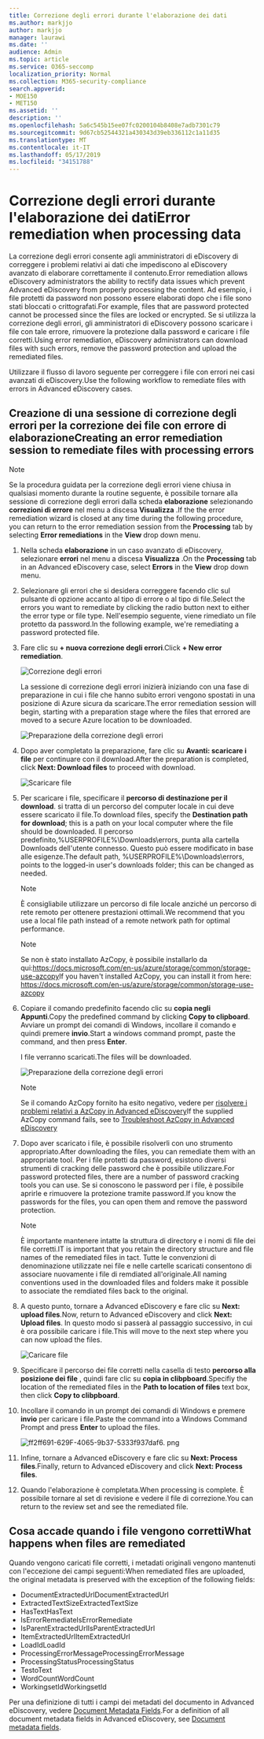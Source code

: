 ```yaml
---
title: Correzione degli errori durante l'elaborazione dei dati
ms.author: markjjo
author: markjjo
manager: laurawi
ms.date: ''
audience: Admin
ms.topic: article
ms.service: O365-seccomp
localization_priority: Normal
ms.collection: M365-security-compliance
search.appverid:
- MOE150
- MET150
ms.assetid: ''
description: ''
ms.openlocfilehash: 5a6c545b15ee07fc0200104b8408e7adb7301c79
ms.sourcegitcommit: 9d67cb52544321a430343d39eb336112c1a11d35
ms.translationtype: MT
ms.contentlocale: it-IT
ms.lasthandoff: 05/17/2019
ms.locfileid: "34151788"
---
```

# <a name="error-remediation-when-processing-data"></a><span data-ttu-id="ea611-102">Correzione degli errori durante l'elaborazione dei dati</span><span class="sxs-lookup"><span data-stu-id="ea611-102">Error remediation when processing data</span></span>

<span data-ttu-id="ea611-103">La correzione degli errori consente agli amministratori di eDiscovery di correggere i problemi relativi ai dati che impediscono al eDiscovery avanzato di elaborare correttamente il contenuto.</span><span class="sxs-lookup"><span data-stu-id="ea611-103">Error remediation allows eDiscovery administrators the ability to rectify data issues which prevent Advanced eDiscovery from properly processing the content.</span></span> <span data-ttu-id="ea611-104">Ad esempio, i file protetti da password non possono essere elaborati dopo che i file sono stati bloccati o crittografati.</span><span class="sxs-lookup"><span data-stu-id="ea611-104">For example, files that are password protected cannot be processed since the files are locked or encrypted.</span></span> <span data-ttu-id="ea611-105">Se si utilizza la correzione degli errori, gli amministratori di eDiscovery possono scaricare i file con tale errore, rimuovere la protezione dalla password e caricare i file corretti.</span><span class="sxs-lookup"><span data-stu-id="ea611-105">Using error remediation, eDiscovery administrators can download files with such errors, remove the password protection and upload the remediated files.</span></span>

<span data-ttu-id="ea611-106">Utilizzare il flusso di lavoro seguente per correggere i file con errori nei casi avanzati di eDiscovery.</span><span class="sxs-lookup"><span data-stu-id="ea611-106">Use the following workflow to remediate files with errors in Advanced eDiscovery cases.</span></span>

## <a name="creating-an-error-remediation-session-to-remediate-files-with-processing-errors"></a><span data-ttu-id="ea611-107">Creazione di una sessione di correzione degli errori per la correzione dei file con errore di elaborazione</span><span class="sxs-lookup"><span data-stu-id="ea611-107">Creating an error remediation session to remediate files with processing errors</span></span>

>[!NOTE]
><span data-ttu-id="ea611-108">Se la procedura guidata per la correzione degli errori viene chiusa in qualsiasi momento durante la routine seguente, è possibile tornare alla sessione di correzione degli errori dalla scheda **elaborazione** selezionando **correzioni di errore** nel menu a discesa **Visualizza** .</span><span class="sxs-lookup"><span data-stu-id="ea611-108">If the the error remediation wizard is closed at any time during the following procedure, you can return to the error remediation session from the **Processing** tab by selecting **Error remediations** in the **View** drop down menu.</span></span>

1. <span data-ttu-id="ea611-109">Nella scheda **elaborazione** in un caso avanzato di eDiscovery, selezionare **errori** nel menu a discesa **Visualizza** .</span><span class="sxs-lookup"><span data-stu-id="ea611-109">On the **Processing** tab in an Advanced eDiscovery case, select **Errors** in the **View** drop down menu.</span></span>

2. <span data-ttu-id="ea611-110">Selezionare gli errori che si desidera correggere facendo clic sul pulsante di opzione accanto al tipo di errore o al tipo di file.</span><span class="sxs-lookup"><span data-stu-id="ea611-110">Select the errors you want to remediate by clicking the radio button next to either the error type or file type.</span></span>  <span data-ttu-id="ea611-111">Nell'esempio seguente, viene rimediato un file protetto da password.</span><span class="sxs-lookup"><span data-stu-id="ea611-111">In the following example, we're remediating a password protected file.</span></span>

3. <span data-ttu-id="ea611-112">Fare clic su **+ nuova correzione degli errori**.</span><span class="sxs-lookup"><span data-stu-id="ea611-112">Click **+ New error remediation**.</span></span>

    ![Correzione degli errori](../media/8c2faf1a-834b-44fc-b418-6a18aed8b81a.png)

    <span data-ttu-id="ea611-114">La sessione di correzione degli errori inizierà iniziando con una fase di preparazione in cui i file che hanno subito errori vengono spostati in una posizione di Azure sicura da scaricare.</span><span class="sxs-lookup"><span data-stu-id="ea611-114">The error remediation session will begin, starting with a preparation stage where the files that errored are moved to a secure Azure location to be downloaded.</span></span>

    ![Preparazione della correzione degli errori](../media/390572ec-7012-47c4-a6b6-4cbb5649e8a8.png)

4. <span data-ttu-id="ea611-116">Dopo aver completato la preparazione, fare clic su **Avanti: scaricare i file** per continuare con il download.</span><span class="sxs-lookup"><span data-stu-id="ea611-116">After the preparation is completed, click **Next: Download files** to proceed with download.</span></span>

    ![Scaricare file](../media/6ac04b09-8e13-414a-9e24-7c75ba586363.png)

5. <span data-ttu-id="ea611-118">Per scaricare i file, specificare il **percorso di destinazione per il download**. si tratta di un percorso del computer locale in cui deve essere scaricato il file.</span><span class="sxs-lookup"><span data-stu-id="ea611-118">To download files, specify the **Destination path for download**; this is a path on your local computer where the file should be downloaded.</span></span>  <span data-ttu-id="ea611-119">Il percorso predefinito,%USERPROFILE%\Downloads\errors, punta alla cartella Downloads dell'utente connesso. Questo può essere modificato in base alle esigenze.</span><span class="sxs-lookup"><span data-stu-id="ea611-119">The default path, %USERPROFILE%\Downloads\errors, points to the logged-in user's downloads folder; this can be changed as needed.</span></span>

    >[!NOTE]
    ><span data-ttu-id="ea611-120">È consigliabile utilizzare un percorso di file locale anziché un percorso di rete remoto per ottenere prestazioni ottimali.</span><span class="sxs-lookup"><span data-stu-id="ea611-120">We recommend that you use a local file path instead of a remote network path for optimal performance.</span></span>

    > [!NOTE]
    > <span data-ttu-id="ea611-121">Se non è stato installato AzCopy, è possibile installarlo da qui:https://docs.microsoft.com/en-us/azure/storage/common/storage-use-azcopy</span><span class="sxs-lookup"><span data-stu-id="ea611-121">If you haven't installed AzCopy, you can install it from here: https://docs.microsoft.com/en-us/azure/storage/common/storage-use-azcopy</span></span>

6. <span data-ttu-id="ea611-122">Copiare il comando predefinito facendo clic su **copia negli Appunti**.</span><span class="sxs-lookup"><span data-stu-id="ea611-122">Copy the predefined command by clicking **Copy to clipboard**.</span></span> <span data-ttu-id="ea611-123">Avviare un prompt dei comandi di Windows, incollare il comando e quindi premere **invio**.</span><span class="sxs-lookup"><span data-stu-id="ea611-123">Start a windows command prompt, paste the command, and then press **Enter**.</span></span>  

    <span data-ttu-id="ea611-124">I file verranno scaricati.</span><span class="sxs-lookup"><span data-stu-id="ea611-124">The files will be downloaded.</span></span>

    ![Preparazione della correzione degli errori](../media/f364ab4d-31c5-4375-b69f-650f694a2f69.png)

    > [!NOTE]
    > <span data-ttu-id="ea611-126">Se il comando AzCopy fornito ha esito negativo, vedere per [risolvere i problemi relativi a AzCopy in Advanced eDiscovery](troubleshooting-azcopy.md)</span><span class="sxs-lookup"><span data-stu-id="ea611-126">If the supplied AzCopy command fails, see to [Troubleshoot AzCopy in Advanced eDiscovery](troubleshooting-azcopy.md)</span></span>

7. <span data-ttu-id="ea611-127">Dopo aver scaricato i file, è possibile risolverli con uno strumento appropriato.</span><span class="sxs-lookup"><span data-stu-id="ea611-127">After downloading the files, you can remediate them with an appropriate tool.</span></span> <span data-ttu-id="ea611-128">Per i file protetti da password, esistono diversi strumenti di cracking delle password che è possibile utilizzare.</span><span class="sxs-lookup"><span data-stu-id="ea611-128">For password protected files, there are a number of password cracking tools you can use.</span></span> <span data-ttu-id="ea611-129">Se si conoscono le password per i file, è possibile aprirle e rimuovere la protezione tramite password.</span><span class="sxs-lookup"><span data-stu-id="ea611-129">If you know the passwords for the files, you can open them and remove the password protection.</span></span>
    > [!NOTE]
    > <span data-ttu-id="ea611-130">È importante mantenere intatte la struttura di directory e i nomi di file dei file corretti.</span><span class="sxs-lookup"><span data-stu-id="ea611-130">IT is important that you retain the directory structure and file names of the remediated files in tact.</span></span>  <span data-ttu-id="ea611-131">Tutte le convenzioni di denominazione utilizzate nei file e nelle cartelle scaricati consentono di associare nuovamente i file di remdiated all'originale.</span><span class="sxs-lookup"><span data-stu-id="ea611-131">All naming conventions used in the downloaded files and folders make it possible to associate the remdiated files back to the original.</span></span>

8. <span data-ttu-id="ea611-132">A questo punto, tornare a Advanced eDiscovery e fare clic su **Next: upload files**.</span><span class="sxs-lookup"><span data-stu-id="ea611-132">Now, return to Advanced eDiscovery and click **Next: Upload files**.</span></span>  <span data-ttu-id="ea611-133">In questo modo si passerà al passaggio successivo, in cui è ora possibile caricare i file.</span><span class="sxs-lookup"><span data-stu-id="ea611-133">This will move to the next step where you can now upload the files.</span></span>

    ![Caricare file](../media/af3d8617-1bab-4ecd-8de0-22e53acba240.png)

9. <span data-ttu-id="ea611-135">Specificare il percorso dei file corretti nella casella di testo **percorso alla posizione dei file** , quindi fare clic su **copia in clibpboard**.</span><span class="sxs-lookup"><span data-stu-id="ea611-135">Specifiy the location of the remediated files in the **Path to location of files** text box, then click **Copy to clibpboard**.</span></span>

10. <span data-ttu-id="ea611-136">Incollare il comando in un prompt dei comandi di Windows e premere **invio** per caricare i file.</span><span class="sxs-lookup"><span data-stu-id="ea611-136">Paste the command into a Windows Command Prompt and press **Enter** to upload the files.</span></span>

    ![ff2ff691-629F-4065-9b37-5333f937daf6. png](../media/ff2ff691-629f-4065-9b37-5333f937daf6.png)

11. <span data-ttu-id="ea611-138">Infine, tornare a Advanced eDiscovery e fare clic su **Next: Process files**.</span><span class="sxs-lookup"><span data-stu-id="ea611-138">Finally, return to Advanced eDiscovery and click **Next: Process files**.</span></span>

12. <span data-ttu-id="ea611-139">Quando l'elaborazione è completata.</span><span class="sxs-lookup"><span data-stu-id="ea611-139">When processing is complete.</span></span>  <span data-ttu-id="ea611-140">È possibile tornare al set di revisione e vedere il file di correzione.</span><span class="sxs-lookup"><span data-stu-id="ea611-140">You can return to the review set and see the remediated file.</span></span>

## <a name="what-happens-when-files-are-remediated"></a><span data-ttu-id="ea611-141">Cosa accade quando i file vengono corretti</span><span class="sxs-lookup"><span data-stu-id="ea611-141">What happens when files are remediated</span></span>

<span data-ttu-id="ea611-142">Quando vengono caricati file corretti, i metadati originali vengono mantenuti con l'eccezione dei campi seguenti:</span><span class="sxs-lookup"><span data-stu-id="ea611-142">When remediated files are uploaded, the original metadata is preserved with the exception of the following fields:</span></span> 

- <span data-ttu-id="ea611-143">DocumentExtractedUrl</span><span class="sxs-lookup"><span data-stu-id="ea611-143">DocumentExtractedUrl</span></span>
- <span data-ttu-id="ea611-144">ExtractedTextSize</span><span class="sxs-lookup"><span data-stu-id="ea611-144">ExtractedTextSize</span></span>
- <span data-ttu-id="ea611-145">HasText</span><span class="sxs-lookup"><span data-stu-id="ea611-145">HasText</span></span>
- <span data-ttu-id="ea611-146">IsErrorRemediate</span><span class="sxs-lookup"><span data-stu-id="ea611-146">IsErrorRemediate</span></span>
- <span data-ttu-id="ea611-147">IsParentExtractedUrl</span><span class="sxs-lookup"><span data-stu-id="ea611-147">IsParentExtractedUrl</span></span>
- <span data-ttu-id="ea611-148">ItemExtractedUrl</span><span class="sxs-lookup"><span data-stu-id="ea611-148">ItemExtractedUrl</span></span>
- <span data-ttu-id="ea611-149">LoadId</span><span class="sxs-lookup"><span data-stu-id="ea611-149">LoadId</span></span>
- <span data-ttu-id="ea611-150">ProcessingErrorMessage</span><span class="sxs-lookup"><span data-stu-id="ea611-150">ProcessingErrorMessage</span></span>
- <span data-ttu-id="ea611-151">ProcessingStatus</span><span class="sxs-lookup"><span data-stu-id="ea611-151">ProcessingStatus</span></span>
- <span data-ttu-id="ea611-152">Testo</span><span class="sxs-lookup"><span data-stu-id="ea611-152">Text</span></span>
- <span data-ttu-id="ea611-153">WordCount</span><span class="sxs-lookup"><span data-stu-id="ea611-153">WordCount</span></span>
- <span data-ttu-id="ea611-154">WorkingsetId</span><span class="sxs-lookup"><span data-stu-id="ea611-154">WorkingsetId</span></span>

<span data-ttu-id="ea611-155">Per una definizione di tutti i campi dei metadati del documento in Advanced eDiscovery, vedere [Document Metadata Fields](document-metadata-fields.md).</span><span class="sxs-lookup"><span data-stu-id="ea611-155">For a definition of all document metadata fields in Advanced eDiscovery, see [Document metadata fields](document-metadata-fields.md).</span></span>